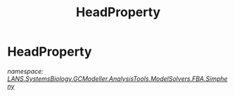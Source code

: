 ﻿---
title: HeadProperty
---

# HeadProperty
_namespace: [LANS.SystemsBiology.GCModeller.AnalysisTools.ModelSolvers.FBA.Simpheny](N-LANS.SystemsBiology.GCModeller.AnalysisTools.ModelSolvers.FBA.Simpheny.html)_






